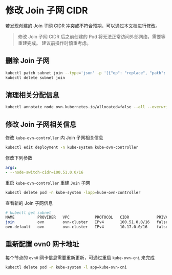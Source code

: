 # 修改 Join 子网 CIDR


若发现创建的 Join 子网 CIDR 冲突或不符合预期，可以通过本文档进行修改。

> 修改 Join 子网 CIDR 后之前创建的 Pod 将无法正常访问外部网络，需要等重建完成。
> 建议前操作时慎重考虑。

## 删除 Join 子网

```bash
kubectl patch subnet join --type='json' -p '[{"op": "replace", "path": "/metadata/finalizers", "value": []}]'
kubectl delete subnet join
```

## 清理相关分配信息

```bash
kubectl annotate node ovn.kubernetes.io/allocated=false --all --overwrite
```

## 修改 Join 子网相关信息

修改 `kube-ovn-controller` 内 Join 子网相关信息

```bash
kubectl edit deployment -n kube-system kube-ovn-controller
```

修改下列参数

```yaml
args:
- --node-switch-cidr=100.51.0.0/16
```

重启 `kube-ovn-controller` 重建 `Join` 子网

```bash
kubectl delete pod -n kube-system -lapp=kube-ovn-controller
```

查看新的 Join 子网信息

```bash
# kubectl get subnet
NAME          PROVIDER   VPC           PROTOCOL   CIDR            PRIVATE   NAT     DEFAULT   GATEWAYTYPE   V4USED   V4AVAILABLE   V6USED   V6AVAILABLE   EXCLUDEIPS
join          ovn        ovn-cluster   IPv4       100.51.0.0/16   false     false   false     distributed   2        65531         0        0             ["100.51.0.1"]
ovn-default   ovn        ovn-cluster   IPv4       10.17.0.0/16    false     true    true      distributed   5        65528         0        0             ["10.17.0.1"]
```

## 重新配置 ovn0 网卡地址

每个节点的 `ovn0` 网卡信息需要重新更新，可通过重启 `kube-ovn-cni` 来完成

```bash
kubectl delete pod -n kube-system -l app=kube-ovn-cni
```

